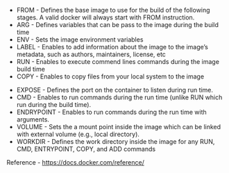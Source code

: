 * FROM - Defines the base image to use for the build of the following 
stages.  A valid docker will always start with FROM instruction.
* ARG - Defines variables that can be pass to the image during the build time
* ENV - Sets the image environment variables
* LABEL - Enables to add information about the image to the image’s metadata, such as authors, maintainers, license, etc
* RUN - Enables to execute commend lines commands during the image build time 
* COPY - Enables to copy files from your local system to the image
- EXPOSE - Defines the port on the container to listen during run time.
- CMD - Enables to run commands during the run time (unlike RUN which run during the build time).
- ENDRYPOINT - Enables to run commands during the run time with arguments.
- VOLUME - Sets the a mount point inside the image which can be linked with external volume (e.g., local directory).
- WORKDIR - Defines the work directory inside the image for any RUN, CMD, ENTRYPOINT, COPY, and ADD commands

Reference - https://docs.docker.com/reference/
